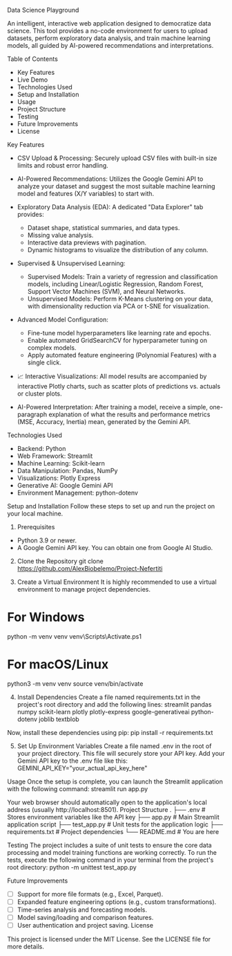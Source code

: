 Data Science Playground

An intelligent, interactive web application designed to democratize data science. This tool provides a no-code environment for users to upload datasets, perform exploratory data analysis, and train machine learning models, all guided by AI-powered recommendations and interpretations.

Table of Contents
 * Key Features
 * Live Demo
 * Technologies Used
 * Setup and Installation
 * Usage
 * Project Structure
 * Testing
 * Future Improvements
 * License

Key Features
 * CSV Upload & Processing: Securely upload CSV files with built-in size limits and robust error handling.

 * AI-Powered Recommendations: Utilizes the Google Gemini API to analyze your dataset and suggest the most suitable machine learning model and features (X/Y variables) to start with.

 * Exploratory Data Analysis (EDA): A dedicated "Data Explorer" tab provides:
   * Dataset shape, statistical summaries, and data types.
   * Missing value analysis.
   * Interactive data previews with pagination.
   * Dynamic histograms to visualize the distribution of any column.

 * Supervised & Unsupervised Learning:
   * Supervised Models: Train a variety of regression and classification models, including Linear/Logistic Regression, Random Forest, Support Vector Machines (SVM), and Neural Networks.
   * Unsupervised Models: Perform K-Means clustering on your data, with dimensionality reduction via PCA or t-SNE for visualization.

 * Advanced Model Configuration:
   * Fine-tune model hyperparameters like learning rate and epochs.
   * Enable automated GridSearchCV for hyperparameter tuning on complex models.
   * Apply automated feature engineering (Polynomial Features) with a single click.
 * 📈 Interactive Visualizations: All model results are accompanied by interactive Plotly charts, such as scatter plots of predictions vs. actuals or cluster plots.

 * AI-Powered Interpretation: After training a model, receive a simple, one-paragraph explanation of what the results and performance metrics (MSE, Accuracy, Inertia) mean, generated by the Gemini API.


Technologies Used
 * Backend: Python
 * Web Framework: Streamlit
 * Machine Learning: Scikit-learn
 * Data Manipulation: Pandas, NumPy
 * Visualizations: Plotly Express
 * Generative AI: Google Gemini API
 * Environment Management: python-dotenv

Setup and Installation
Follow these steps to set up and run the project on your local machine.
1. Prerequisites
 * Python 3.9 or newer.
 * A Google Gemini API key. You can obtain one from Google AI Studio.

2. Clone the Repository
git clone https://github.com/AlexBiobelemo/Project-Nefertiti

3. Create a Virtual Environment
It is highly recommended to use a virtual environment to manage project dependencies.
# For Windows

python -m venv venv
venv\Scripts\Activate.ps1

# For macOS/Linux
python3 -m venv venv
source venv/bin/activate

4. Install Dependencies
Create a file named requirements.txt in the project's root directory and add the following lines:
streamlit
pandas
numpy
scikit-learn
plotly
plotly-express
google-generativeai
python-dotenv
joblib
textblob

Now, install these dependencies using pip:
pip install -r requirements.txt

5. Set Up Environment Variables
Create a file named .env in the root of your project directory. This file will securely store your API key.
Add your Gemini API key to the .env file like this:
GEMINI_API_KEY="your_actual_api_key_here"

Usage
Once the setup is complete, you can launch the Streamlit application with the following command:
streamlit run app.py

Your web browser should automatically open to the application's local address (usually http://localhost:8501).
Project Structure
.
├── .env                  # Stores environment variables like the API key
├── app.py                # Main Streamlit application script
├── test_app.py           # Unit tests for the application logic
├── requirements.txt      # Project dependencies
└── README.md             # You are here

Testing
The project includes a suite of unit tests to ensure the core data processing and model training functions are working correctly. To run the tests, execute the following command in your terminal from the project's root directory:
python -m unittest test_app.py

Future Improvements
 * [ ] Support for more file formats (e.g., Excel, Parquet).
 * [ ] Expanded feature engineering options (e.g., custom transformations).
 * [ ] Time-series analysis and forecasting models.
 * [ ] Model saving/loading and comparison features.
 * [ ] User authentication and project saving.
License

This project is licensed under the MIT License. See the LICENSE file for more details.
